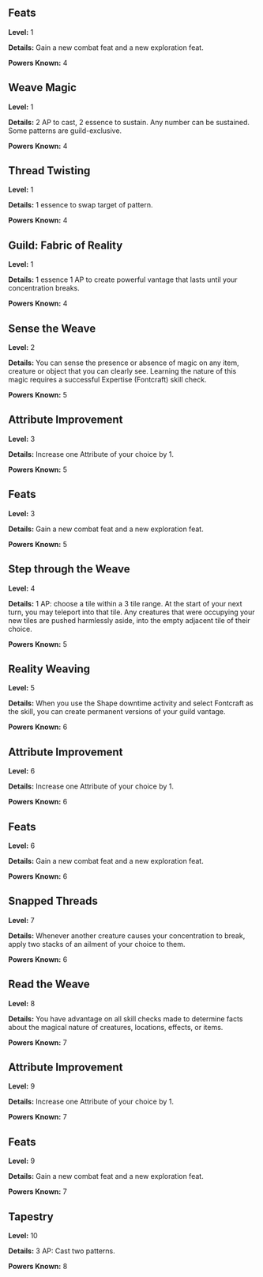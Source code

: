 ## Feats
**Level:** 1

**Details:** Gain a new combat feat and a new exploration feat.

**Powers Known:** 4

## Weave Magic
**Level:** 1

**Details:** 2 AP to cast, 2 essence to sustain. Any number can be sustained. Some patterns are guild-exclusive.

**Powers Known:** 4

## Thread Twisting
**Level:** 1

**Details:** 1 essence to swap target of pattern.

**Powers Known:** 4

## Guild: Fabric of Reality
**Level:** 1

**Details:** 1 essence 1 AP to create powerful vantage that lasts until your concentration breaks.

**Powers Known:** 4

## Sense the Weave
**Level:** 2

**Details:** You can sense the presence or absence of magic on any item, creature or object that you can clearly see. Learning the nature of this magic requires a successful Expertise (Fontcraft) skill check.

**Powers Known:** 5

## Attribute Improvement
**Level:** 3

**Details:** Increase one Attribute of your choice by 1.

**Powers Known:** 5

## Feats
**Level:** 3

**Details:** Gain a new combat feat and a new exploration feat.

**Powers Known:** 5

## Step through the Weave
**Level:** 4

**Details:** 1 AP: choose a tile within a 3 tile range. At the start of your next turn, you may teleport into that tile. Any creatures that were occupying your new tiles are pushed harmlessly aside, into the empty adjacent tile of their choice.

**Powers Known:** 5

## Reality Weaving
**Level:** 5

**Details:** When you use the Shape downtime activity and select Fontcraft as the skill, you can create permanent versions of your guild vantage.

**Powers Known:** 6

## Attribute Improvement
**Level:** 6

**Details:** Increase one Attribute of your choice by 1.

**Powers Known:** 6

## Feats
**Level:** 6

**Details:** Gain a new combat feat and a new exploration feat.

**Powers Known:** 6

## Snapped Threads
**Level:** 7

**Details:** Whenever another creature causes your concentration to break, apply two stacks of an ailment of your choice to them.

**Powers Known:** 6

## Read the Weave
**Level:** 8

**Details:** You have advantage on all skill checks made to determine facts about the magical nature of creatures, locations, effects, or items.

**Powers Known:** 7

## Attribute Improvement
**Level:** 9

**Details:** Increase one Attribute of your choice by 1.

**Powers Known:** 7

## Feats
**Level:** 9

**Details:** Gain a new combat feat and a new exploration feat.

**Powers Known:** 7

## Tapestry
**Level:** 10

**Details:** 3 AP: Cast two patterns.

**Powers Known:** 8

